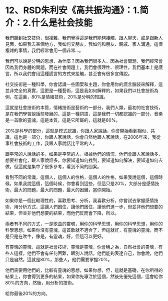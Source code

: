 # 12、RSD朱利安《高共振沟通》：1.简介：2.什么是社会技能

我們聽到社交技術，很複雜，我們覺得這是我們能夠接觸、跟人聊天，或是跟新人見面，如果我去某個地方，我如何交朋友，我如何和朋友、親戚、家人溝通，這很複雜的事情，我們經常會用一個非常…。

我們可以說是分明的思想，為什麼？因為我們很多人，因為社會問題，我們經常會因為我們身體的問題，而在社會問題上，我們會很理性、很理性，我們基本上是謊言，所以我們會用這種謊言的方式來接觸，甚至會有很多宣傳說。

社交技術是一種科學，你會認識一些圖案和主題，你會用你的謊言腦袋來解釋，這並非完全的真實，這更是一種藝術，這是我如何解釋的，如果我們以社會技術為例，在這裏，80%是情緒技術，20%是分明的知識。

這就是社會技術的本質，情緒技術是藝術的一部分，我們人類，最初的社會技術，是在我們學習說話前發展的，這是一種詞語，這是我們一切都認識的一部分，音樂是一首歌的靈魂，這是本質，這是它所屬的，這就是80%。

20%是科學的部分，這就是模式認識，你跟人家說話，你會開始看到相似、共識，這也是一部分，你跟人家說話，你會自然地跟人家說話，在2006年來，我從事社會技術的工作，我跟人家說話比平常的人。

跟平常的人說話的多，如果是平常的人，根據他們的情況，他們會跟人家說話多，想要社會化，跟人家說話多，你要知道如何找到，要知道如何解決，要知道如何去做，但這就是集中了很多參考，看到不同的圖案。

看到不同的常識，這個人，這個人的性格，這個人的性格，如果我說這個，這個時候，如果我說這個，這個時候，你會看到這些，但這只是20%，大部分是感情技術，最大的問題，最大的問題，最大的困難，當你開始。

如果你是一個比較理性的，喜歡思考、分析，我喜歡分析，你嘗試去掌握感情技術，用分析方式，這讓人們困住，讓他們困住，讓他們進一步，但並非他們想要的結果，但並非他們想要的結果，而他們反而會下降，所以。

兩者有不同的方式，一是歌曲的靈魂，用你的科學思想，用你的科學思想，用你的科學思想，如果你沒有靈魂，這首歌就不適合了，但這就好，有靈魂的靈魂，而不是只是在吹牛，像是，有靈魂，好，但這可以更好。

有靈魂的靈魂，這就是社會技術，靈魂是靈魂，你會稱之為，自然社會的靈魂，有些人這樣，他們不會有任何困難，跟別人說話，他們能夠表達自己，你會說，他們只是自然，這就是80%，那些人，他們需要掌握20%。

他們需要用他們的，比較有靈魂的思想，如果你想，但，這就是基礎，在你所得的結果上，你會得到更多的結果，如果你先專注於這個，然後先優先這個，這會給你80%的方向，然後，用分析的技術。

給你最後20%的方向。